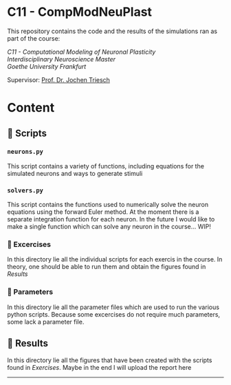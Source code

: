 # C11 - CompModNeuPlast

This repository contains the code and the results of the simulations ran as part of the course:

<p>
  <i>
  C11 - Computational Modeling of Neuronal Plasticity <br>
  Interdisciplinary Neuroscience Master<br>
  Goethe University Frankfurt<br>
  </i>
</p>

Supervisor: [Prof. Dr. Jochen Triesch](https://www.fias.science/en/neuroscience/research-groups/jochen-triesch/)

# Content

## :file_folder: Scripts

### `neurons.py`
This script contains a variety of functions, including equations for the simulated neurons and ways to generate stimuli 

### `solvers.py`
This script contains the functions used to numerically solve the neuron equations using the forward Euler method. At the moment there is a separate integration function for each neuron. In the future I would like to make a single function which can solve any neuron in the course... WIP!

### :file_folder: Excercises
In this directory lie all the individual scripts for each exercis in the course. In theory, one should be able to run them and obtain the figures found in *Results*

### :file_folder: Parameters
In this directory lie all the parameter files which are used to run the various python scripts. Because some excercises do not require much parameters, some lack a parameter file.

## :file_folder: Results
In this directory lie all the figures that have been created with the scripts found in *Exercises*. Maybe in the end I will upload the report here

---
